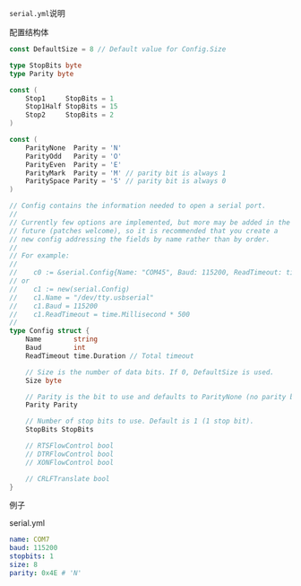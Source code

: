 ```serial.yml```说明

配置结构体
```go
const DefaultSize = 8 // Default value for Config.Size

type StopBits byte
type Parity byte

const (
	Stop1     StopBits = 1
	Stop1Half StopBits = 15
	Stop2     StopBits = 2
)

const (
	ParityNone  Parity = 'N'
	ParityOdd   Parity = 'O'
	ParityEven  Parity = 'E'
	ParityMark  Parity = 'M' // parity bit is always 1
	ParitySpace Parity = 'S' // parity bit is always 0
)

// Config contains the information needed to open a serial port.
//
// Currently few options are implemented, but more may be added in the
// future (patches welcome), so it is recommended that you create a
// new config addressing the fields by name rather than by order.
//
// For example:
//
//    c0 := &serial.Config{Name: "COM45", Baud: 115200, ReadTimeout: time.Millisecond * 500}
// or
//    c1 := new(serial.Config)
//    c1.Name = "/dev/tty.usbserial"
//    c1.Baud = 115200
//    c1.ReadTimeout = time.Millisecond * 500
//
type Config struct {
	Name        string
	Baud        int
	ReadTimeout time.Duration // Total timeout

	// Size is the number of data bits. If 0, DefaultSize is used.
	Size byte

	// Parity is the bit to use and defaults to ParityNone (no parity bit).
	Parity Parity

	// Number of stop bits to use. Default is 1 (1 stop bit).
	StopBits StopBits

	// RTSFlowControl bool
	// DTRFlowControl bool
	// XONFlowControl bool

	// CRLFTranslate bool
}
```

例子

serial.yml
```yaml
name: COM7
baud: 115200
stopbits: 1
size: 8
parity: 0x4E # 'N'
```